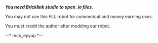 ***You need Bricklink studio to open .io files.***

You may not use this FLL robot for commerical and money earning uses.

You must credit the author after modding our robot.

--* msb_eyyup *--

